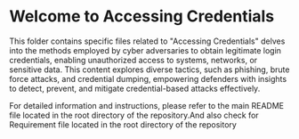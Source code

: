 # Welcome to Accessing Credentials

This folder contains specific files related to "Accessing Credentials" delves into the methods employed by cyber adversaries to obtain legitimate login credentials, enabling unauthorized access to systems, networks, or sensitive data. This content explores diverse tactics, such as phishing, brute force attacks, and credential dumping, empowering defenders with insights to detect, prevent, and mitigate credential-based attacks effectively.

For detailed information and instructions, please refer to the main README file located in the root directory of the repository.And also check for Requirement file located in the root directory of the repository
